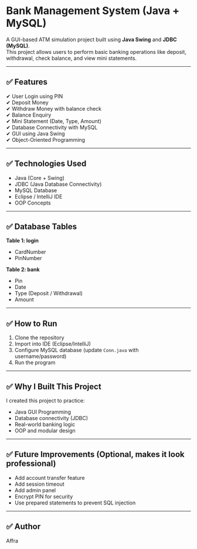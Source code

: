 # Bank Management System (Java + MySQL)

A GUI-based ATM simulation project built using **Java Swing** and **JDBC (MySQL)**.  
This project allows users to perform basic banking operations like deposit, withdrawal, check balance, and view mini statements.

---

## ✅ Features

✔ User Login using PIN  
✔ Deposit Money  
✔ Withdraw Money with balance check  
✔ Balance Enquiry  
✔ Mini Statement (Date, Type, Amount)  
✔ Database Connectivity with MySQL  
✔ GUI using Java Swing  
✔ Object-Oriented Programming

---

## ✅ Technologies Used

- Java (Core + Swing)
- JDBC (Java Database Connectivity)
- MySQL Database
- Eclipse / IntelliJ IDE
- OOP Concepts

---

## ✅ Database Tables

**Table 1: login**
- CardNumber
- PinNumber

**Table 2: bank**
- Pin
- Date
- Type (Deposit / Withdrawal)
- Amount

---

## ✅ How to Run

1. Clone the repository  
2. Import into IDE (Eclipse/IntelliJ)
3. Configure MySQL database (update `Conn.java` with username/password)
4. Run the program

---

## ✅ Why I Built This Project

I created this project to practice:
- Java GUI Programming
- Database connectivity (JDBC)
- Real-world banking logic
- OOP and modular design

---

## ✅ Future Improvements (Optional, makes it look professional)

- Add account transfer feature
- Add session timeout
- Add admin panel
- Encrypt PIN for security
- Use prepared statements to prevent SQL injection

---

## ✅ Author
Affra

